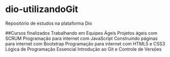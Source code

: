 # dio-utilizandoGit
Repositório de estudos na plataforma Dio

##Cursos finalizados
Trabalhando em Equipes Ágeis
Projetos ágeis com SCRUM
Programação para internet com JavaScript
Construindo páginas para internet com Bootstrap
Programação para internet com HTML5 e CSS3
Lógica de Programação Essencial
Introdução ao Git e Controle de Versões